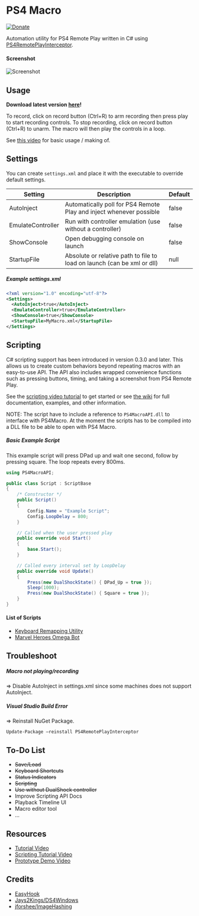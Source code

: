 ﻿# PS4 Macro

[![Donate](https://img.shields.io/badge/Donate-PayPal-green.svg)](http://paypal.me/Komefai)

Automation utility for PS4 Remote Play written in C# using [PS4RemotePlayInterceptor](https://github.com/komefai/PS4RemotePlayInterceptor).

#### Screenshot

![Screenshot](https://raw.githubusercontent.com/komefai/PS4Macro/master/_resources/Screenshot_0_4_0.png)

## Usage

**Download latest version [here](https://github.com/komefai/PS4Macro/releases)!**

To record, click on record button (Ctrl+R) to arm recording then press play to start recording controls. To stop recording, click on record button (Ctrl+R) to unarm. The macro will then play the controls in a loop.

See [this video](https://youtu.be/txI9AOEAk58) for basic usage / making of.

## Settings

You can create `settings.xml` and place it with the executable to override default settings.

| Setting | Description | Default
| --- | --- | --- |
| AutoInject | Automatically poll for PS4 Remote Play and inject whenever possible | false |
| EmulateController | Run with controller emulation (use without a controller) | false |
| ShowConsole | Open debugging console on launch | false |
| StartupFile | Absolute or relative path to file to load on launch (can be xml or dll) | null |

##### Example settings.xml

```xml
<?xml version="1.0" encoding="utf-8"?>
<Settings>
  <AutoInject>true</AutoInject>
  <EmulateController>true</EmulateController>
  <ShowConsole>true</ShowConsole>
  <StartupFile>MyMacro.xml</StartupFile>
</Settings>
```

## Scripting

C# scripting support has been introduced in version 0.3.0 and later. This allows us to create custom behaviors beyond repeating macros with an easy-to-use API. The API also includes wrapped convenience functions such as pressing buttons, timing, and taking a screenshot from PS4 Remote Play. 

See the [scripting video tutorial](https://youtu.be/daCb97rbimA) to get started or see [the wiki](https://github.com/komefai/PS4Macro/wiki) for full documentation, examples, and other information.

NOTE: The script have to include a reference to `PS4MacroAPI.dll` to interface with PS4Macro. At the moment the scripts has to be compiled into a DLL file to be able to open with PS4 Macro.

##### Basic Example Script

This example script will press DPad up and wait one second, follow by pressing square. The loop repeats every 800ms.

```csharp
using PS4MacroAPI;

public class Script : ScriptBase
{
    /* Constructor */
    public Script()
    {
        Config.Name = "Example Script";
        Config.LoopDelay = 800;
    }

    // Called when the user pressed play
    public override void Start()
    {
        base.Start();
    }

    // Called every interval set by LoopDelay
    public override void Update()
    {
        Press(new DualShockState() { DPad_Up = true });
        Sleep(1000);
        Press(new DualShockState() { Square = true });
    }
}
```

#### List of Scripts

- [Keyboard Remapping Utility](https://github.com/komefai/PS4Macro.Remote)
- [Marvel Heroes Omega Bot](https://github.com/komefai/PS4Macro.MarvelHeroesOmega)

## Troubleshoot

##### Macro not playing/recording

=> Disable AutoInject in settings.xml since some machines does not support AutoInject.

##### Visual Studio Build Error

=> Reinstall NuGet Package.

```
Update-Package –reinstall PS4RemotePlayInterceptor
```

## To-Do List

- ~~Save/Load~~
- ~~Keyboard Shortcuts~~
- ~~Status Indicators~~
- ~~Scripting~~
- ~~Use without DualShock controller~~
- Improve Scripting API Docs
- Playback Timeline UI
- Macro editor tool
- ...

## Resources

- [Tutorial Video](https://youtu.be/txI9AOEAk58)
- [Scripting Tutorial Video](https://youtu.be/daCb97rbimA)
- [Prototype Demo Video](https://youtu.be/QjTZsPR-BcI)

## Credits

- [EasyHook](https://easyhook.github.io/)
- [Jays2Kings/DS4Windows](https://github.com/Jays2Kings/DS4Windows)
- [jforshee/ImageHashing](https://github.com/jforshee/ImageHashing)
